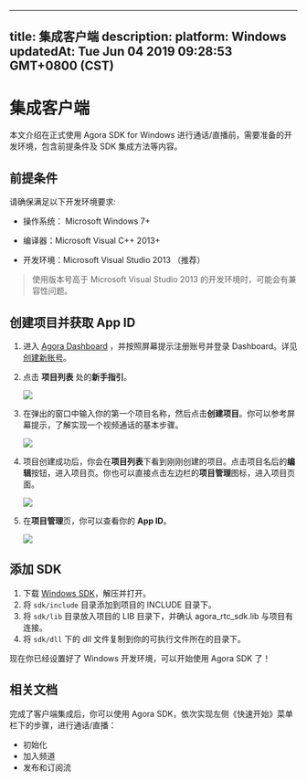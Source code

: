 
---
title: 集成客户端
description: 
platform: Windows
updatedAt: Tue Jun 04 2019 09:28:53 GMT+0800 (CST)
---
# 集成客户端
本文介绍在正式使用 Agora SDK for Windows 进行通话/直播前，需要准备的开发环境，包含前提条件及 SDK 集成方法等内容。

## 前提条件

请确保满足以下开发环境要求:

-   操作系统： Microsoft Windows 7+

-   编译器：Microsoft Visual C++ 2013+

-   开发环境：Microsoft Visual Studio 2013 （推荐）


> 使用版本号高于 Microsoft Visual Studio 2013 的开发环境时，可能会有兼容性问题。

## 创建项目并获取 App ID

1. 进入 [Agora Dashboard](https://dashboard.agora.io/) ，并按照屏幕提示注册账号并登录 Dashboard。详见[创建新账号](../../cn/Interactive%20Broadcast/sign_in_and_sign_up.md)。
2. 点击 **项目列表** 处的**新手指引**。

	![](https://web-cdn.agora.io/docs-files/1563521764570)

3. 在弹出的窗口中输入你的第一个项目名称，然后点击**创建项目**。你可以参考屏幕提示，了解实现一个视频通话的基本步骤。

	![](https://web-cdn.agora.io/docs-files/1563521821078)

4. 项目创建成功后，你会在**项目列表**下看到刚刚创建的项目。点击项目名后的**编辑**按钮，进入项目页。你也可以直接点击左边栏的**项目管理**图标，进入项目页面。

	![](https://web-cdn.agora.io/docs-files/1563522909895)

5. 在**项目管理**页，你可以查看你的 **App ID**。

	![](https://web-cdn.agora.io/docs-files/1563522556558)



## 添加 SDK

1.  下载 [Windows SDK](https://docs.agora.io/cn/Agora%20Platform/downloads)，解压并打开。
2.  将 `sdk/include` 目录添加到项目的 INCLUDE 目录下。
3.  将 `sdk/lib` 目录放入项目的 LIB 目录下，并确认 agora_rtc_sdk.lib 与项目有连接。 
4.  将 `sdk/dll` 下的 dll 文件复制到你的可执行文件所在的目录下。

现在你已经设置好了 Windows 开发环境，可以开始使用 Agora SDK 了！

## 相关文档
完成了客户端集成后，你可以使用 Agora SDK，依次实现左侧《快速开始》菜单栏下的步骤，进行通话/直播：

- 初始化
- 加入频道
- 发布和订阅流



